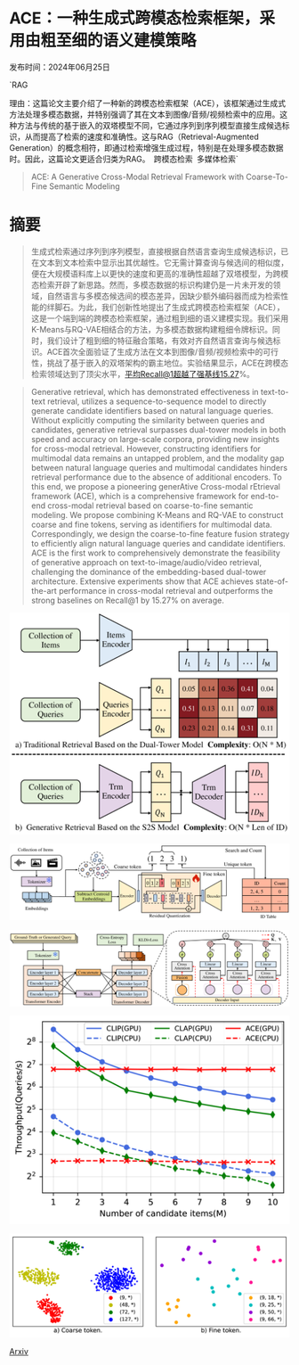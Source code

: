 # ACE：一种生成式跨模态检索框架，采用由粗至细的语义建模策略

发布时间：2024年06月25日

`RAG

理由：这篇论文主要介绍了一种新的跨模态检索框架（ACE），该框架通过生成式方法处理多模态数据，并特别强调了其在文本到图像/音频/视频检索中的应用。这种方法与传统的基于嵌入的双塔模型不同，它通过序列到序列模型直接生成候选标识，从而提高了检索的速度和准确性。这与RAG（Retrieval-Augmented Generation）的概念相符，即通过检索增强生成过程，特别是在处理多模态数据时。因此，这篇论文更适合归类为RAG。` `跨模态检索` `多媒体检索`

> ACE: A Generative Cross-Modal Retrieval Framework with Coarse-To-Fine Semantic Modeling

# 摘要

> 生成式检索通过序列到序列模型，直接根据自然语言查询生成候选标识，已在文本到文本检索中显示出其优越性。它无需计算查询与候选间的相似度，便在大规模语料库上以更快的速度和更高的准确性超越了双塔模型，为跨模态检索开辟了新思路。然而，多模态数据的标识构建仍是一片未开发的领域，自然语言与多模态候选间的模态差异，因缺少额外编码器而成为检索性能的绊脚石。为此，我们创新性地提出了生成式跨模态检索框架（ACE），这是一个端到端的跨模态检索框架，通过粗到细的语义建模实现。我们采用K-Means与RQ-VAE相结合的方法，为多模态数据构建粗细令牌标识。同时，我们设计了粗到细的特征融合策略，有效对齐自然语言查询与候选标识。ACE首次全面验证了生成方法在文本到图像/音频/视频检索中的可行性，挑战了基于嵌入的双塔架构的霸主地位。实验结果显示，ACE在跨模态检索领域达到了顶尖水平，平均Recall@1超越了强基线15.27%。

> Generative retrieval, which has demonstrated effectiveness in text-to-text retrieval, utilizes a sequence-to-sequence model to directly generate candidate identifiers based on natural language queries. Without explicitly computing the similarity between queries and candidates, generative retrieval surpasses dual-tower models in both speed and accuracy on large-scale corpora, providing new insights for cross-modal retrieval. However, constructing identifiers for multimodal data remains an untapped problem, and the modality gap between natural language queries and multimodal candidates hinders retrieval performance due to the absence of additional encoders. To this end, we propose a pioneering generAtive Cross-modal rEtrieval framework (ACE), which is a comprehensive framework for end-to-end cross-modal retrieval based on coarse-to-fine semantic modeling. We propose combining K-Means and RQ-VAE to construct coarse and fine tokens, serving as identifiers for multimodal data. Correspondingly, we design the coarse-to-fine feature fusion strategy to efficiently align natural language queries and candidate identifiers. ACE is the first work to comprehensively demonstrate the feasibility of generative approach on text-to-image/audio/video retrieval, challenging the dominance of the embedding-based dual-tower architecture. Extensive experiments show that ACE achieves state-of-the-art performance in cross-modal retrieval and outperforms the strong baselines on Recall@1 by 15.27% on average.

![ACE：一种生成式跨模态检索框架，采用由粗至细的语义建模策略](../../../paper_images/2406.17507/x1.png)

![ACE：一种生成式跨模态检索框架，采用由粗至细的语义建模策略](../../../paper_images/2406.17507/x2.png)

![ACE：一种生成式跨模态检索框架，采用由粗至细的语义建模策略](../../../paper_images/2406.17507/x3.png)

![ACE：一种生成式跨模态检索框架，采用由粗至细的语义建模策略](../../../paper_images/2406.17507/x4.png)

![ACE：一种生成式跨模态检索框架，采用由粗至细的语义建模策略](../../../paper_images/2406.17507/x5.png)

[Arxiv](https://arxiv.org/abs/2406.17507)